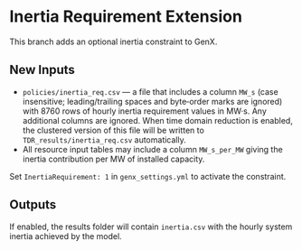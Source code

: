 # Inertia Requirement Extension

This branch adds an optional inertia constraint to GenX.

## New Inputs
* `policies/inertia_req.csv` — a file that includes a column `MW_s`
  (case insensitive; leading/trailing spaces and byte‑order marks are
  ignored) with 8760 rows of hourly inertia requirement values in MW·s.
  Any additional columns are ignored. When time
  domain reduction is enabled, the clustered version of this file will
  be written to `TDR_results/inertia_req.csv` automatically.
* All resource input tables may include a column `MW_s_per_MW` giving
  the inertia contribution per MW of installed capacity.

Set `InertiaRequirement: 1` in `genx_settings.yml` to activate the
constraint.

## Outputs
If enabled, the results folder will contain `inertia.csv` with the
hourly system inertia achieved by the model.
